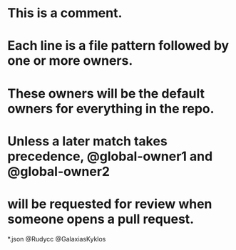 # This is a comment.
# Each line is a file pattern followed by one or more owners.

# These owners will be the default owners for everything in the repo.
# Unless a later match takes precedence, @global-owner1 and @global-owner2
# will be requested for review when someone opens a pull request.

*.json       @Rudycc @GalaxiasKyklos
